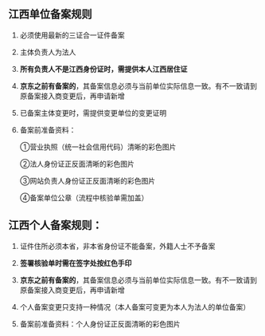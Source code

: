 ## 江西单位备案规则

1. 必须使用最新的三证合一证件备案

2. 主体负责人为法人

3. **所有负责人不是江西身份证时，需提供本人江西居住证**

4. **京东之前有备案的**，其备案信息必须与当前单位实际信息一致。有不一致请到原备案接入商变更后，再申请新增

5. 已备案主体变更时，需提供变更单位的变更证明

6. 备案前准备资料：

   ①营业执照（统一社会信用代码）清晰的彩色图片

   ②法人身份证正反面清晰的彩色图片

   ③网站负责人身份证正反面清晰的彩色图片

   ④备案单位公章（流程中核验单需加盖）

## 江西个人备案规则：

1. 证件住所必须本省，非本省身份证不能备案，外籍人士不予备案

2. **签署核验单时需在签字处按红色手印**

3. **京东之前有备案的**，其备案信息必须与当前单位实际信息一致。有不一致请到原备案接入商变更后，再申请新增

4. 个人备案变更只支持一种情况（本人备案可变更为本人为法人的单位备案）

5. 备案前准备资料：个人身份证正反面清晰的彩色图片
